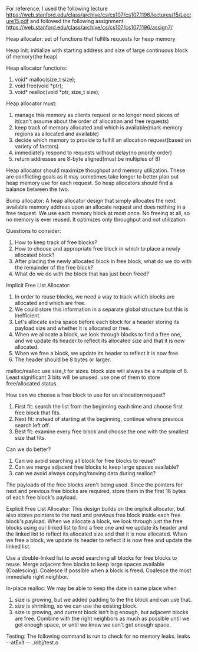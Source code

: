 For reference, I used the following lecture
https://web.stanford.edu/class/archive/cs/cs107/cs107.1196/lectures/15/Lecture15.pdf
and followed the following assignment
https://web.stanford.edu/class/archive/cs/cs107/cs107.1196/assign7/


Heap allocator: set of functions that fulfills requests for heap memory

Heap init: initialize with starting address and size of large continuous block of memory(the heap)

Heap allocator functions:
1. void* malloc(size_t size);
2. void free(void *ptr);
3. void* realloc(void *ptr, size_t size);

Heap allocator must:
1. manage this memory as clients request or no longer need pieces of it(can't assume about the order of allocation and free requests)
2. keep track of memory allocated and which is available(mark memory regions as allocated and available)
3. decide which memory to provide to fulfill an allocation request(based on variety of factors)
4. immediately respond to requests without delay(no priority order)
5. return addresses are 8-byte aligned(must be multiples of 8)

Heap allocator should maximize thoughput and memory utilization. These are conflicting goals as it may sometimes take longer to better plan out heap memory use for each request. So heap allocators should find a balance between the two.

Bump allocator:
A heap allocator design that simply allocates the next available memory address upon an allocate request and does nothing in a free request.
We use each memory block at most once. No freeing at all, so no memory is ever reused.
It optimizes only throughput and not utilization.

Questions to consider:
1. How to keep track of free blocks?
2. How to choose and appropriate free block in which to place a newly allocated block?
3. After placing the newly allocated block in free block, what do we do with the remainder of the free block?
4. What do we do with the block that has just been freed?

Implicit Free List Allocator:
1. In order to reuse blocks, we need a way to track which blocks are allocated and which are free.
2. We could store this information in a separate global structure but this is inefficient.
3. Let's allocate extra space before each block for a header storing its payload size and whether it is allocated or free.
4. When we allocate a block, we look through blocks to find a free one, and we update its header to reflect its allocated size and that it is now allocated.
5. When we free a block, we update its header to reflect it is now free.
6. The header should be 8 bytes or larger.

malloc/realloc use size_t for sizes.
block size will always be a multiple of 8.
Least significant 3 bits will be unused. use one of them to store free/allocated status.

How can we choose a free block to use for an allocation request?
1. First fit: search the list from the beginning each time and choose first free block that fits.
2. Next fit: instead of starting at the beginning, continue where previous search left off.
3. Best fit: examine every free block and choose the one with the smallest size that fits.

Can we do better?
1. Can we avoid searching all block for free blocks to reuse?
2. Can we merge adjacent free blocks to keep large spaces available?
3. can we avoid always copying/moving data during realloc?

The payloads of the free blocks aren't being used. Since the pointers for next and previous free blocks are required, store them in the first 16 bytes of each free block's payload.

Explicit Free List Allocator:
This design builds on the implicit allocator, but also stores pointers to the next and previous free block inside each free block's payload.
When we allocate a block, we look through just the free blocks using our linked list to find a free one and we update its header and the linked list to reflect its allocated size and that it is now allocated.
When we free a block, we update its header to reflect it is now free and update the linked list.

Use a double-linked list to avoid searching all blocks for free blocks to reuse.
Merge adjacent free blocks to keep large spaces available (Coalescing).
Coalesce if possible when a block is freed. Coalesce the most immediate right neighbor.

In-place realloc:
We may be able to keep the date in same place when
1. size is growing, but we added padding to the the block and can use that.
2. size is shrinking, so we can use the existing block.
3. size is growing, and current block isn't big enough, but adjacent blocks are free.
Combine with the right neighbors as much as possible until we get enough space, or until we know we can't get enough space.

Testing:
The following command is run to check for no memory leaks.
leaks --atExit -- ./obj/test.o